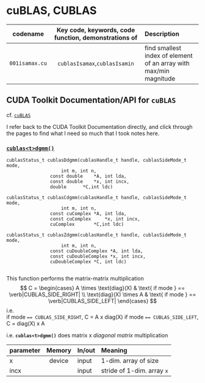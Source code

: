# cuBLAS, CUBLAS

| codename        | Key code, keywords, code function, demonstrations of | Description             |
| --------------- | :-------------------------------------: | :---------------------- |
| `001isamax.cu` | `cublasIsamax`,`cublasIsamin`                     | find smallest index of element of an array with max/min magnitude |

## CUDA Toolkit Documentation/API for `cuBLAS`

cf. [`cuBLAS`](http://docs.nvidia.com/cuda/cublas/index.html#abstract)

I refer back to the CUDA Toolkit Documentation directly, and click through the pages to find what I need so much that I took notes here.

### [`cublas<t>dgmm()`](http://docs.nvidia.com/cuda/cublas/index.html#cublas-lt-t-gt-dgmm)  

```
cublasStatus_t cublasDdgmm(cublasHandle_t handle, cublasSideMode_t mode,
	       			int m, int n,
				const double	*A, int lda,
				const double 	*x, int incx,
				double 		*C,int ldc)

cublasStatus_t cublasCdgmm(cublasHandle_t handle, cublasSideMode_t mode,
	       			int m, int n,
				const cuComplex	*A, int lda,
				const cuComplex 	*x, int incx,
				cuComplex 		*C,int ldc)

cublasStatus_t cublasZdgmm(cublasHandle_t handle, cublasSideMode_t mode,
	       			int m, int n,
				const cuDoubleComplex *A, int lda,
				const cuDoubleComplex *x, int incx,
				cuDoubleComplex *C, int ldc)
   
```   

This function performs the matrix-matrix multiplication
$$   
C = \begin{cases}
  A \times \text{diag}(X)  & \text{ if mode } == \verb|CUBLAS_SIDE_RIGHT| \\
  \text{diag}(X) \times A & \text{ if mode } == \verb|CUBLAS_SIDE_LEFT|
  \end{cases}
$$
i.e.   
if mode `== CUBLAS_SIDE_RIGHT`,
C = A x diag(X)
if mode `== CUBLAS_SIDE_LEFT`,
C = diag(X) x A

i.e. **`cublas<t>dgmm()`** does matrix x *diagonal matrix* multiplication

| parameter | Memory  | In/out | Meaning |
| --------- | :------------: | :---------------------- | :---------- |
| x         | device  | input  | 1-dim. <type> array of size |inc| x m if `mode == CUBLAS_SIDE_LEFT` and |inc| x n if `mode == CUBLAS_SIDE_RIGHT` |
| incx      |         | input  | stride of 1-dim. array `x` |






